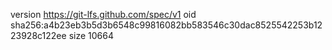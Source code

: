 version https://git-lfs.github.com/spec/v1
oid sha256:a4b23eb3b5d3b6548c99816082bb583546c30dac8525542253b1223928c122ee
size 10664

